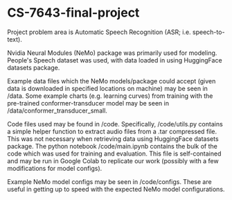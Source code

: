 # CS-7643-final-project

Project problem area is Automatic Speech Recognition (ASR; i.e. speech-to-text). 

Nvidia Neural Modules (NeMo) package was primarily used for modeling. People's Speech dataset was used, with data loaded in using HuggingFace datasets package.

Example data files which the NeMo models/package could accept (given data is downloaded in specified locations on machine) may be seen in /data. Some example charts (e.g. learning curves) from training with the pre-trained conformer-transducer model may be seen in /data/conformer_transducer_small.

Code files used may be found in /code. Specifically, /code/utils.py contains a simple helper function to extract audio files from a .tar compressed file. This was not necessary when retrieving data using HuggingFace datasets package. The python notebook /code/main.ipynb contains the bulk of the code which was used for training and evaluation. This file is self-contained and may be run in Google Colab to replicate our work (possibly with a few modifications for model configs).

Example NeMo model configs may be seen in /code/configs. These are useful in getting up to speed with the expected NeMo model configurations.